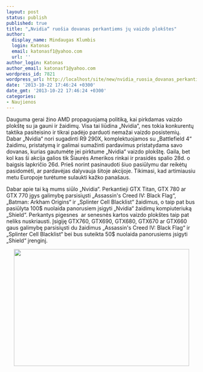 ```yaml
---
layout: post
status: publish
published: true
title: "„Nvidia“ ruošia dovanas perkantiems jų vaizdo plokštes"
author:
  display_name: Mindaugas Klumbis
  login: Katonas
  email: katonasf1@yahoo.com
  url: ''
author_login: Katonas
author_email: katonasf1@yahoo.com
wordpress_id: 7821
wordpress_url: http://localhost/site/new/nvidia_ruosia_dovanas_perkantiems_ju_vaizdo_plokstes/
date: '2013-10-22 17:46:24 +0300'
date_gmt: '2013-10-22 17:46:24 +0300'
categories:
- Naujienos
---
```

<p>
	Dauguma gerai žino AMD propaguojamą politiką, kai pirkdamas vaizdo plok&scaron;tę su ja gauni ir žaidimų. Visa tai liūdina &bdquo;Nvidia&ldquo;, nes tokia konkurentų taktika pasiteisino ir tikrai padėjo parduoti nemažai vaizdo posistemių. Dabar &bdquo;Nvidia&ldquo; nori sugadinti R9 290X, komplektuojamos su &bdquo;Battlefield 4&ldquo; žaidimu, pristatymą ir galimai sumažinti pardavimus pristatydama savo dovanas, kurias gautumėte jei pirktume &bdquo;Nvidia&ldquo; vaizdo plok&scaron;tę. Gaila, bet kol kas &scaron;i akcija galios tik &Scaron;iaurės Amerikos rinkai ir prasidės spalio 28d. o baigsis lapkričio 26d. Prie&scaron; norint pasinaudoti &scaron;iuo pasiūlymu dar reikėtų pasidomėti, ar pardavėjas dalyvauja &scaron;itoje akcijoje. Tikimasi, kad artimiausiu metu Europoje turėtume sulaukti kažko pana&scaron;aus.</p>
<p>
	Dabar apie tai ką mums siūlo &bdquo;Nvidia&ldquo;. Perkantieji GTX Titan, GTX 780 ar GTX 770 įgys galimybę parsisiųsti &bdquo;Assassin&#39;s Creed IV: Black Flag&ldquo;, &bdquo;Batman: Arkham Origins&ldquo; ir &bdquo;Splinter Cell Blacklist&ldquo; žaidimus, o taip pat bus pasiūlyta 100$ nuolaida panorusiem įsigyti &bdquo;Nvidia&ldquo; žaidimų kompiuteriuką &bdquo;Shield&ldquo;. Perkantys pigesnes &nbsp;ar senesnės kartos vaizdo plok&scaron;tes taip pat neliks nuskriausti. Įsigiję GTX760, GTX690, GTX680, GTX670 ar GTX660 gaus galimybę parsisiųsti du žaidimus &bdquo;Assassin&#39;s Creed IV: Black Flag&ldquo; ir &bdquo;Splinter Cell Blacklist&ldquo; bei bus suteikta 50$ nuolaida panorusiems įsigyti &bdquo;Shield&ldquo; įrenginį.</p>
<p style="text-align: center;">
	<a href="http://technews.lt/userfiles/nvidia-geforce-gtx-holiday-bundle-with-shield_678x452.jpg"><img alt="" src="http://technews.lt/userfiles/nvidia-geforce-gtx-holiday-bundle-with-shield_678x452.jpg" style="width: 464px; height: 309px;" /></a></p>
